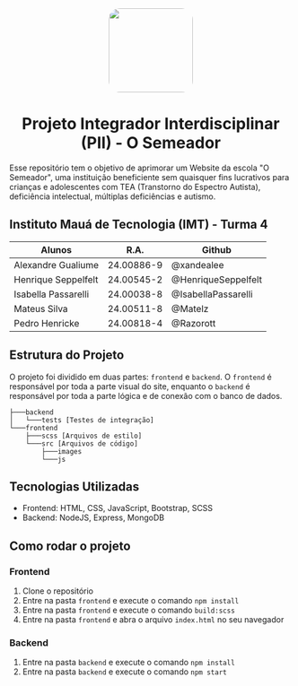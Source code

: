 <center>
    <image src="./src/images/icon_SVG.svg" width="150" style="border-radius:20px"/>

# Projeto Integrador Interdisciplinar (PII) - O Semeador

</center>

Esse repositório tem o objetivo de aprimorar um Website da escola "O Semeador", uma instituição beneficiente sem quaisquer fins lucrativos para crianças e adolescentes com TEA (Transtorno do Espectro Autista), deficiência intelectual, múltiplas deficiências e autismo.

## Instituto Mauá de Tecnologia (IMT) - Turma 4

<center>

| Alunos              | R.A.       | Github              |
| ------------------- | ---------- | ------------------- |
| Alexandre Gualiume  | 24.00886-9 | @xandealee          |
| Henrique Seppelfelt | 24.00545-2 | @HenriqueSeppelfelt |
| Isabella Passarelli | 24.00038-8 | @IsabellaPassarelli |
| Mateus Silva        | 24.00511-8 | @Matelz             |
| Pedro Henricke      | 24.00818-4 | @Razorott           |

</center>

## Estrutura do Projeto

O projeto foi dividido em duas partes: `frontend` e `backend`. O `frontend` é responsável por toda a parte visual do site, enquanto o `backend` é responsável por toda a parte lógica e de conexão com o banco de dados.

```
├───backend
│   └───tests [Testes de integração]
└───frontend
    ├───scss [Arquivos de estilo]
    └───src [Arquivos de código]
        ├───images
        └───js
```

## Tecnologias Utilizadas

- Frontend: HTML, CSS, JavaScript, Bootstrap, SCSS
- Backend: NodeJS, Express, MongoDB

## Como rodar o projeto

### Frontend

1. Clone o repositório
2. Entre na pasta `frontend` e execute o comando `npm install`
3. Entre na pasta `frontend` e execute o comando `build:scss`
4. Entre na pasta `frontend` e abra o arquivo `index.html` no seu navegador

### Backend

1. Entre na pasta `backend` e execute o comando `npm install`
2. Entre na pasta `backend` e execute o comando `npm start`
